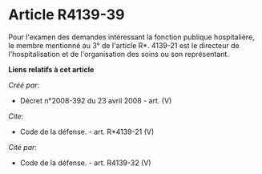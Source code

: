 # Article R4139-39

Pour l'examen des demandes intéressant la fonction publique hospitalière, le membre mentionné au 3° de l'article R*. 4139-21
est le directeur de l'hospitalisation et de l'organisation des soins ou son représentant.

**Liens relatifs à cet article**

_Créé par_:

  - Décret n°2008-392 du 23 avril 2008 - art. (V)

_Cite_:

  - Code de la défense. - art. R*4139-21 (V)

_Cité par_:

  - Code de la défense. - art. R4139-32 (V)
